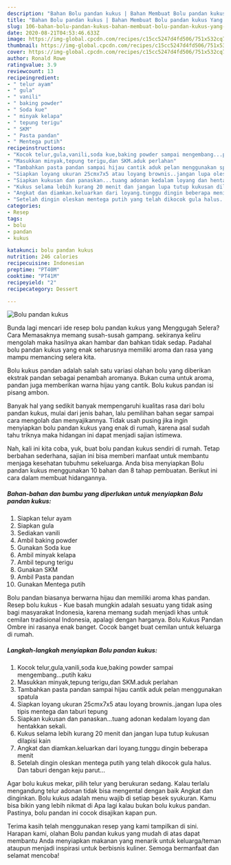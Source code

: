 ```yaml
---
description: "Bahan Bolu pandan kukus | Bahan Membuat Bolu pandan kukus Yang Lezat"
title: "Bahan Bolu pandan kukus | Bahan Membuat Bolu pandan kukus Yang Lezat"
slug: 106-bahan-bolu-pandan-kukus-bahan-membuat-bolu-pandan-kukus-yang-lezat
date: 2020-08-21T04:53:46.633Z
image: https://img-global.cpcdn.com/recipes/c15cc5247d4fd506/751x532cq70/bolu-pandan-kukus-foto-resep-utama.jpg
thumbnail: https://img-global.cpcdn.com/recipes/c15cc5247d4fd506/751x532cq70/bolu-pandan-kukus-foto-resep-utama.jpg
cover: https://img-global.cpcdn.com/recipes/c15cc5247d4fd506/751x532cq70/bolu-pandan-kukus-foto-resep-utama.jpg
author: Ronald Rowe
ratingvalue: 3.9
reviewcount: 13
recipeingredient:
- " telur ayam"
- " gula"
- " vanili"
- " baking powder"
- " Soda kue"
- " minyak kelapa"
- " tepung terigu"
- " SKM"
- " Pasta pandan"
- " Mentega putih"
recipeinstructions:
- "Kocok telur,gula,vanili,soda kue,baking powder sampai mengembang...putih kaku"
- "Masukkan minyak,tepung terigu,dan SKM.aduk perlahan"
- "Tambahkan pasta pandan sampai hijau cantik aduk pelan menggunakan spatula"
- "Siapkan loyang ukuran 25cmx7x5 atau loyang brownis..jangan lupa oles tipis mentega dan taburi tepung"
- "Siapkan kukusan dan panaskan...tuang adonan kedalam loyang dan hentakkan sekali."
- "Kukus selama lebih kurang 20 menit dan jangan lupa tutup kukusan dilapisi kain"
- "Angkat dan diamkan.keluarkan dari loyang.tunggu dingin beberapa menit"
- "Setelah dingin oleskan mentega putih yang telah dikocok gula halus. Dan taburi dengan keju parut..."
categories:
- Resep
tags:
- bolu
- pandan
- kukus

katakunci: bolu pandan kukus 
nutrition: 246 calories
recipecuisine: Indonesian
preptime: "PT40M"
cooktime: "PT41M"
recipeyield: "2"
recipecategory: Dessert

---
```



![Bolu pandan kukus](https://img-global.cpcdn.com/recipes/c15cc5247d4fd506/751x532cq70/bolu-pandan-kukus-foto-resep-utama.jpg)

Bunda lagi mencari ide resep bolu pandan kukus yang Menggugah Selera? Cara Memasaknya memang susah-susah gampang. sekiranya keliru mengolah maka hasilnya akan hambar dan bahkan tidak sedap. Padahal bolu pandan kukus yang enak seharusnya memiliki aroma dan rasa yang mampu memancing selera kita.

Bolu kukus pandan adalah salah satu variasi olahan bolu yang diberikan ekstrak pandan sebagai penambah aromanya. Bukan cuma untuk aroma, pandan juga memberikan warna hijau yang cantik. Bolu kukus pandan isi pisang ambon.

Banyak hal yang sedikit banyak mempengaruhi kualitas rasa dari bolu pandan kukus, mulai dari jenis bahan, lalu pemilihan bahan segar sampai cara mengolah dan menyajikannya. Tidak usah pusing jika ingin menyiapkan bolu pandan kukus yang enak di rumah, karena asal sudah tahu triknya maka hidangan ini dapat menjadi sajian istimewa.


Nah, kali ini kita coba, yuk, buat bolu pandan kukus sendiri di rumah. Tetap berbahan sederhana, sajian ini bisa memberi manfaat untuk membantu menjaga kesehatan tubuhmu sekeluarga. Anda bisa menyiapkan Bolu pandan kukus menggunakan 10 bahan dan 8 tahap pembuatan. Berikut ini cara dalam membuat hidangannya.

<!--inarticleads1-->

##### Bahan-bahan dan bumbu yang diperlukan untuk menyiapkan Bolu pandan kukus:

1. Siapkan  telur ayam
1. Siapkan  gula
1. Sediakan  vanili
1. Ambil  baking powder
1. Gunakan  Soda kue
1. Ambil  minyak kelapa
1. Ambil  tepung terigu
1. Gunakan  SKM
1. Ambil  Pasta pandan
1. Gunakan  Mentega putih


Bolu pandan biasanya berwarna hijau dan memiliki aroma khas pandan. Resep bolu kukus - Kue basah mungkin adalah sesuatu yang tidak asing bagi masyarakat Indonesia, karena memang sudah menjadi khas untuk cemilan tradisional Indonesia, apalagi dengan harganya. Bolu Kukus Pandan Ombre ini rasanya enak banget. Cocok banget buat cemilan untuk keluarga di rumah. 

<!--inarticleads2-->

##### Langkah-langkah menyiapkan Bolu pandan kukus:

1. Kocok telur,gula,vanili,soda kue,baking powder sampai mengembang...putih kaku
1. Masukkan minyak,tepung terigu,dan SKM.aduk perlahan
1. Tambahkan pasta pandan sampai hijau cantik aduk pelan menggunakan spatula
1. Siapkan loyang ukuran 25cmx7x5 atau loyang brownis..jangan lupa oles tipis mentega dan taburi tepung
1. Siapkan kukusan dan panaskan...tuang adonan kedalam loyang dan hentakkan sekali.
1. Kukus selama lebih kurang 20 menit dan jangan lupa tutup kukusan dilapisi kain
1. Angkat dan diamkan.keluarkan dari loyang.tunggu dingin beberapa menit
1. Setelah dingin oleskan mentega putih yang telah dikocok gula halus. Dan taburi dengan keju parut...


Agar bolu kukus mekar, pilih telur yang berukuran sedang. Kalau terlalu mengandung telur adonan tidak bisa mengental dengan baik Angkat dan dinginkan. Bolu kukus adalah menu wajib di setiap besek syukuran. Kamu bisa bikin yang lebih nikmat di Apa lagi kalau bukan bolu kukus pandan. Pastinya, bolu pandan ini cocok disajikan kapan pun. 

Terima kasih telah menggunakan resep yang kami tampilkan di sini. Harapan kami, olahan Bolu pandan kukus yang mudah di atas dapat membantu Anda menyiapkan makanan yang menarik untuk keluarga/teman ataupun menjadi inspirasi untuk berbisnis kuliner. Semoga bermanfaat dan selamat mencoba!
